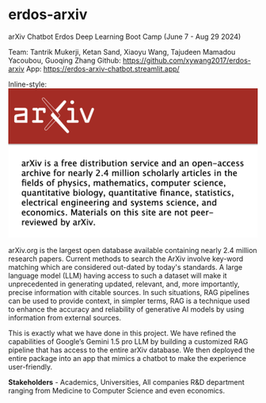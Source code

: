 # erdos-arxiv

arXiv Chatbot
Erdos Deep Learning Boot Camp (June 7 - Aug 29 2024)

Team: Tantrik Mukerji, Ketan Sand, Xiaoyu Wang, Tajudeen Mamadou Yacoubou, Guoqing Zhang
Github: https://github.com/xywang2017/erdos-arxiv 
App: https://erdos-arxiv-chatbot.streamlit.app/ 

Inline-style: 
![alt text](Presentation/Images/ArXiv_Image.png "Logo Title Text 1")

arXiv.org is the largest open database available containing nearly 2.4 million research papers. Current methods to search the ArXiv involve key-word matching which are considered out-dated by today's standards. A large language model (LLM) having access to such a dataset will make it unprecedented in generating updated, relevant, and, more importantly, precise information with citable sources. In such situations, RAG pipelines can be used to provide context, in simpler terms, RAG is a technique used to enhance the accuracy and reliability of generative AI models by using information from external sources. 

This is exactly what we have done in this project. We have refined the capabilities of Google’s Gemini 1.5 pro LLM by building a customized RAG pipeline that has access to the entire arXiv database. We then deployed the entire package into an app that mimics a chatbot to make the experience user-friendly.


**Stakeholders** - Academics, Universities, All companies R&D department ranging from Medicine to Computer Science and even economics.

















